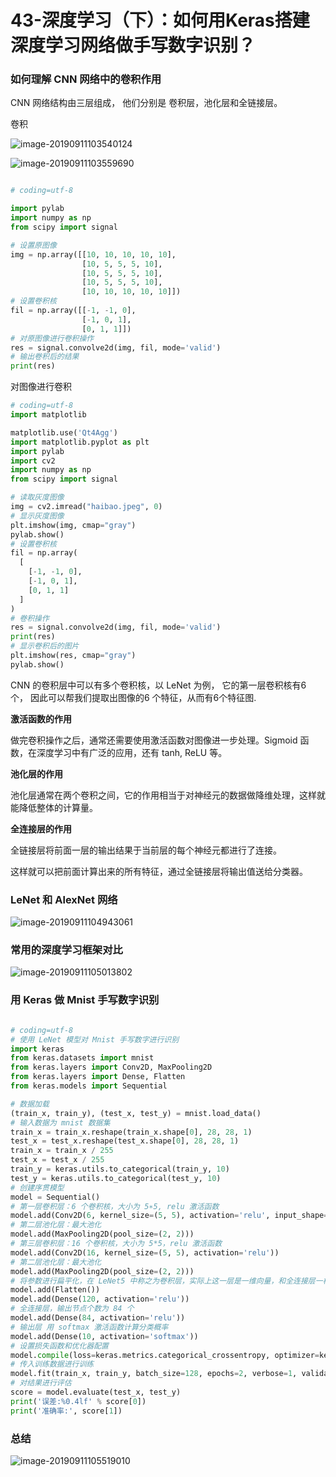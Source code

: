 # 43-深度学习（下）：如何用Keras搭建深度学习网络做手写数字识别？





### 如何理解 CNN 网络中的卷积作用



CNN 网络结构由三层组成， 他们分别是 卷积层，池化层和全链接层。



卷积



![image-20190911103540124](./images/image-20190911103540124.png)



![image-20190911103559690](./images/image-20190911103559690.png)



```python

# coding=utf-8

import pylab
import numpy as np
from scipy import signal

# 设置原图像
img = np.array([[10, 10, 10, 10, 10],
                [10, 5, 5, 5, 10],
                [10, 5, 5, 5, 10],
                [10, 5, 5, 5, 10],
                [10, 10, 10, 10, 10]])
# 设置卷积核
fil = np.array([[-1, -1, 0],
                [-1, 0, 1],
                [0, 1, 1]])
# 对原图像进行卷积操作
res = signal.convolve2d(img, fil, mode='valid')
# 输出卷积后的结果
print(res)
```



对图像进行卷积

```python
# coding=utf-8
import matplotlib

matplotlib.use('Qt4Agg')
import matplotlib.pyplot as plt
import pylab
import cv2
import numpy as np
from scipy import signal

# 读取灰度图像
img = cv2.imread("haibao.jpeg", 0)
# 显示灰度图像
plt.imshow(img, cmap="gray")
pylab.show()
# 设置卷积核
fil = np.array(
  [
    [-1, -1, 0],
    [-1, 0, 1],
    [0, 1, 1]
  ]
)
# 卷积操作
res = signal.convolve2d(img, fil, mode='valid')
print(res)
# 显示卷积后的图片
plt.imshow(res, cmap="gray")
pylab.show()

```



CNN 的卷积层中可以有多个卷积核，以 LeNet 为例， 它的第一层卷积核有6 个， 因此可以帮我们提取出图像的6 个特征，从而有6个特征图.



**激活函数的作用**

做完卷积操作之后，通常还需要使用激活函数对图像进一步处理。Sigmoid 函数，在深度学习中有广泛的应用，还有 tanh, ReLU 等。

**池化层的作用**

池化层通常在两个卷积之间，它的作用相当于对神经元的数据做降维处理，这样就能降低整体的计算量。

**全连接层的作用**

全链接层将前面一层的输出结果于当前层的每个神经元都进行了连接。



这样就可以把前面计算出来的所有特征，通过全链接层将输出值送给分类器。



### LeNet 和 AlexNet 网络

![image-20190911104943061](./images/image-20190911104943061.png)



### 常用的深度学习框架对比

![image-20190911105013802](./images/image-20190911105013802.png)





### 用 Keras 做 Mnist 手写数字识别



```python

# coding=utf-8
# 使用 LeNet 模型对 Mnist 手写数字进行识别
import keras
from keras.datasets import mnist
from keras.layers import Conv2D, MaxPooling2D
from keras.layers import Dense, Flatten
from keras.models import Sequential

# 数据加载
(train_x, train_y), (test_x, test_y) = mnist.load_data()
# 输入数据为 mnist 数据集
train_x = train_x.reshape(train_x.shape[0], 28, 28, 1)
test_x = test_x.reshape(test_x.shape[0], 28, 28, 1)
train_x = train_x / 255
test_x = test_x / 255
train_y = keras.utils.to_categorical(train_y, 10)
test_y = keras.utils.to_categorical(test_y, 10)
# 创建序贯模型
model = Sequential()
# 第一层卷积层：6 个卷积核，大小为 5∗5, relu 激活函数
model.add(Conv2D(6, kernel_size=(5, 5), activation='relu', input_shape=(28, 28, 1)))
# 第二层池化层：最大池化
model.add(MaxPooling2D(pool_size=(2, 2)))
# 第三层卷积层：16 个卷积核，大小为 5*5，relu 激活函数
model.add(Conv2D(16, kernel_size=(5, 5), activation='relu'))
# 第二层池化层：最大池化
model.add(MaxPooling2D(pool_size=(2, 2)))
# 将参数进行扁平化，在 LeNet5 中称之为卷积层，实际上这一层是一维向量，和全连接层一样
model.add(Flatten())
model.add(Dense(120, activation='relu'))
# 全连接层，输出节点个数为 84 个
model.add(Dense(84, activation='relu'))
# 输出层 用 softmax 激活函数计算分类概率
model.add(Dense(10, activation='softmax'))
# 设置损失函数和优化器配置
model.compile(loss=keras.metrics.categorical_crossentropy, optimizer=keras.optimizers.Adam(), metrics=['accuracy'])
# 传入训练数据进行训练
model.fit(train_x, train_y, batch_size=128, epochs=2, verbose=1, validation_data=(test_x, test_y))
# 对结果进行评估
score = model.evaluate(test_x, test_y)
print('误差:%0.4lf' % score[0])
print('准确率:', score[1])
```



### 总结



![image-20190911105519010](./images/image-20190911105519010.png)